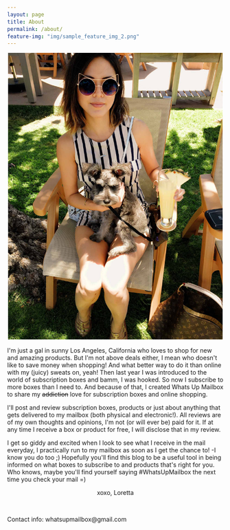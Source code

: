 ```yaml
---
layout: page
title: About
permalink: /about/
feature-img: "img/sample_feature_img_2.png"
---
```


<center><img src="/images/Loretta_Jie_WUM_About_Me.JPG" alt="What's Up Mailbox - Loretta Jie" width="500" /></center>

I'm just a gal in sunny Los Angeles, California who loves to shop for new and amazing products. But I'm not above deals either, I mean who doesn't like to save money when shopping! And what better way to do it than online with my (juicy) sweats on, yeah! Then last year I was introduced to the world of subscription boxes and bamm, I was hooked. So now I subscribe to more boxes than I need to. And because of that, I created Whats Up Mailbox to share my <strike>addiction</strike> love for subscription boxes and online shopping. 

I'll post and review subscription boxes, products or just about anything that gets delivered to my mailbox (both physical and electronic!). All reviews are of my own thoughts and opinions, I'm not (or will ever be) paid for it. If at any time I receive a box or product for free, I will disclose that in my review.

I get so giddy and excited when I look to see what I receive in the mail everyday, I practically run to my mailbox as soon as I get the chance to! -I know you do too ;) Hopefully you'll find this blog to be a useful tool in being informed on what boxes to subscribe to and products that's right for you. Who knows, maybe you'll find yourself saying #WhatsUpMailbox the next time you check your mail =)

<p align="center">xoxo, Loretta</p>

<br>
<p>Contact info: whatsupmailbox@gmail.com</p>
